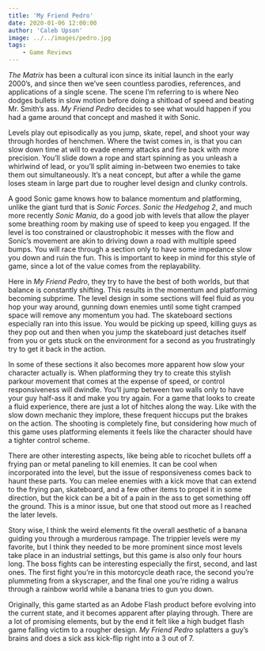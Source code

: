```yaml
---
title: 'My Friend Pedro'
date: 2020-01-06 12:00:00
author: 'Caleb Upson'
image: ../../images/pedro.jpg
tags:
    - Game Reviews
---
```


*The Matrix* has been a cultural icon since its initial launch in the early 2000’s, and since then we’ve seen countless parodies, references, and applications of a single scene. The scene I’m referring to is where Neo dodges bullets in slow motion before doing a shitload of speed and beating Mr. Smith’s ass. *My Friend Pedro* decides to see what would happen if you had a game around that concept and mashed it with Sonic. 

Levels play out episodically as you jump, skate, repel, and shoot your way through hordes of henchmen. Where the twist comes in, is that you can slow down time at will to evade enemy attacks and fire back with more precision. You’ll slide down a rope and start spinning as you unleash a whirlwind of lead, or you’ll split aiming in-between two enemies to take them out simultaneously. It’s a neat concept, but after a while the game loses steam in large part due to rougher level design and clunky controls. 

A good Sonic game knows how to balance momentum and platforming, unlike the giant turd that is *Sonic Forces*. *Sonic the Hedgehog 2*, and much more recently *Sonic Mania*, do a good job with levels that allow the player some breathing room by making use of speed to keep you engaged. If the level is too constrained or claustrophobic it messes with the flow and Sonic’s movement are akin to driving down a road with multiple speed bumps. You will race through a section only to have some impedance slow you down and ruin the fun. This is important to keep in mind for this style of game, since a lot of the value comes from the replayability.

Here in *My Friend Pedro*, they try to have the best of both worlds, but that balance is constantly shifting. This results in the momentum and platforming becoming subprime. The level design in some sections will feel fluid as you hop your way around, gunning down enemies until some tight cramped space will remove any momentum you had. The skateboard sections especially ran into this issue. You would be picking up speed, killing guys as they pop out and then when you jump the skateboard just detaches itself from you or gets stuck on the environment for a second as you frustratingly try to get it back in the action.

In some of these sections it also becomes more apparent how slow your character actually is. When platforming they try to create this stylish parkour movement that comes at the expense of speed, or control responsiveness will dwindle. You’ll jump between two walls only to have your guy half-ass it and make you try again. For a game that looks to create a fluid experience, there are just a lot of hitches along the way. Like with the slow down mechanic they implore, these frequent hiccups put the brakes on the action. The shooting is completely fine, but considering how much of this game uses platforming elements it feels like the character should have a tighter control scheme.

There are other interesting aspects, like being able to ricochet bullets off a frying pan or metal paneling to kill enemies. It can be cool when incorporated into the level, but the issue of responsiveness comes back to haunt these parts. You can melee enemies with a kick move that can extend to the frying pan, skateboard, and a few other items to propel it in some direction, but the kick can be a bit of a pain in the ass to get something off the ground. This is a minor issue, but one that stood out more as I reached the later levels.

Story wise, I think the weird elements fit the overall aesthetic of a banana guiding you through a murderous rampage. The trippier levels were my favorite, but I think they needed to be more prominent since most levels take place in an industrial settings, but this game is also only four hours long. The boss fights can be interesting especially the first, second, and last ones. The first fight you’re in this motorcycle death race, the second you’re plummeting from a skyscraper, and the final one you’re riding a walrus through a rainbow world while a banana tries to gun you down.

Originally, this game started as an Adobe Flash product before evolving into the current state, and it becomes apparent after playing through. There are a lot of promising elements, but by the end it felt like a high budget flash game falling victim to a rougher design. *My Friend Pedro* splatters a guy’s brains and does a sick ass kick-flip right into a 3 out of 7.
